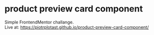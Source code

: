 # product preview card component
 Simple FrontendMentor challange. <br />Live at: https://piotrplotast.github.io/product-preview-card-component/
